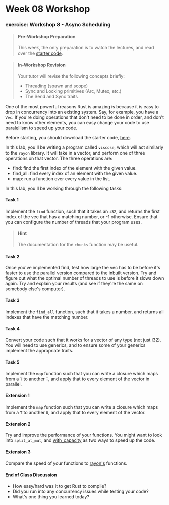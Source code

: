 # Week 08 Workshop

### exercise: Workshop 8 - Async Scheduling

> ####  Pre-Workshop Preparation
>
> This week, the only preparation is to watch the lectures, and read over the [starter code](https://cgi.cse.unsw.edu.au/~cs6991/24T1/workshop/08/starter.tar).

> #### In-Workshop Revision
>
> Your tutor will revise the following concepts briefly:
>
> - Threading (spawn and scope)
> - Sync and Locking primitives (Arc, Mutex, etc.)
> - The Send and Sync traits

One of the most powerful reasons Rust is amazing is because it is easy to drop in concurrency into an existing system. Say, for example, you have a `Vec`. If you're doing operations that don't need to be done in order, and don't need to know other elements, you can easy change your code to use paralellism to speed up your code.

Before starting, you should download the starter code, [here](https://cgi.cse.unsw.edu.au/~cs6991/24T1/workshop/08/starter.tar).

In this lab, you'll be writing a program called `viscose`, which will act similarly to the `rayon` library. It will take in a vector, and perform one of three operations on that vector. The three operations are:

- find: find the first index of the element with the given value.
- find_all: find every index of an element with the given value.
- map: run a function over every value in the list.

In this lab, you'll be working through the following tasks:

#### Task 1

Implement the `find` function, such that it takes an `i32`, and returns the first index of the vec that has a matching number, or -1 otherwise. Ensure that you can configure the number of threads that your program uses.

> #### Hint 
>
> The documentation for the `chunks` function may be useful.

#### Task 2

Once you've implemented find, test how large the vec has to be before it's faster to use the parallel version compared to the inbuilt version. Try and figure out what the optimal number of threads to use is before it slows down again. Try and explain your results (and see if they're the same on somebody else's computer).

#### Task 3

Implement the `find_all` function, such that it takes a number, and returns all indexes that have the matching number.

#### Task 4

Convert your code such that it works for a vector of any type (not just i32). You will need to use generics, and to ensure some of your generics implement the appropriate traits.

#### Task 5

Implement the `map` function such that you can write a closure which maps from a `T` to another `T`, and apply that to every element of the vector in parallel.

#### Extension 1

Implement the `map` function such that you can write a closure which maps from a `T` to another `U`, and apply that to every element of the vector.

#### Extension 2

Try and improve the performance of your functions. You might want to look into `split_at_mut`, and [with_capacity](https://doc.rust-lang.org/std/vec/struct.Vec.html#method.with_capacity) as two ways to speed up the code.

#### Extension 3

Compare the speed of your functions to [rayon's](https://docs.rs/rayon) functions.

#### End of Class Discussion

- How easy/hard was it to get Rust to compile?
- Did you run into any concurrency issues while testing your code?
- What's one thing you learned today?